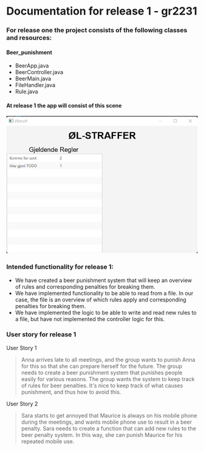 # Documentation for release 1 - gr2231
### For release one the project consists of the following classes and resources:

#### Beer_punishment
* BeerApp.java
* BeerController.java
* BeerMain.java
* FileHandler.java
* Rule.java

#### At release 1 the app will consist of this scene
![alt_text](uirelease1.png)


### Intended functionality for release 1:
* We have created a beer punishment system that will keep an overview of rules and corresponding penalties for breaking them.
* We have implemented functionality to be able to read from a file. In our case, the file is  an overview of which rules apply and corresponding penalties for breaking them.
* We have implemented the logic to be able to write and read new rules to a file, but have not implemented the controller logic for this.


### User story for release 1
User Story 1
>Anna arrives late to all meetings, and the group wants to punish Anna for this so that she can prepare herself for the future.
The group needs to create a beer punishment system that punishes people easily for various reasons.
The group wants the system to keep track of rules for beer penalties. It's nice to keep track of what causes punishment, and thus how to avoid this.

User Story 2
>Sara starts to get annoyed that Maurice is always on his mobile phone during the meetings, and wants mobile phone use to result in a beer penalty.
Sara needs to create a function that can add new rules to the beer penalty system.
In this way, she can punish Maurice for his repeated mobile use.

